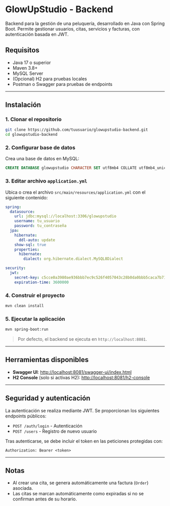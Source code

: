 # GlowUpStudio - Backend

Backend para la gestión de una peluquería, desarrollado en Java con Spring Boot. Permite gestionar usuarios, citas, servicios y facturas, con autenticación basada en JWT.

## Requisitos

- Java 17 o superior
- Maven 3.8+
- MySQL Server
- (Opcional) H2 para pruebas locales
- Postman o Swagger para pruebas de endpoints

---

## Instalación

### 1. Clonar el repositorio

```bash
git clone https://github.com/tuusuario/glowupstudio-backend.git
cd glowupstudio-backend
```

### 2. Configurar base de datos

Crea una base de datos en MySQL:

```sql
CREATE DATABASE glowupstudio CHARACTER SET utf8mb4 COLLATE utf8mb4_unicode_ci;
```

### 3. Editar archivo `application.yml`

Ubica o crea el archivo `src/main/resources/application.yml` con el siguiente contenido:

```yaml
spring:
  datasource:
    url: jdbc:mysql://localhost:3306/glowupstudio
    username: tu_usuario
    password: tu_contraseña
  jpa:
    hibernate:
      ddl-auto: update
    show-sql: true
    properties:
      hibernate:
        dialect: org.hibernate.dialect.MySQL8Dialect

security:
  jwt:
    secret-key: c5cce0a3980ae936bbb7ec9c526f4057043c28b0da0bbb5caca7b713ad2de9df
    expiration-time: 3600000
```

### 4. Construir el proyecto

```bash
mvn clean install
```

### 5. Ejecutar la aplicación

```bash
mvn spring-boot:run
```

> Por defecto, el backend se ejecuta en `http://localhost:8081`.

---

## Herramientas disponibles

- **Swagger UI**: [http://localhost:8081/swagger-ui/index.html](http://localhost:8081/swagger-ui/index.html)
- **H2 Console** (solo si activas H2): [http://localhost:8081/h2-console](http://localhost:8081/h2-console)

---

## Seguridad y autenticación

La autenticación se realiza mediante JWT. Se proporcionan los siguientes endpoints públicos:

- `POST /auth/login` - Autenticación
- `POST /users` - Registro de nuevo usuario

Tras autenticarse, se debe incluir el token en las peticiones protegidas con:

```http
Authorization: Bearer <token>
```

---

## Notas

- Al crear una cita, se genera automáticamente una factura (`Order`) asociada.
- Las citas se marcan automáticamente como expiradas si no se confirman antes de su horario.